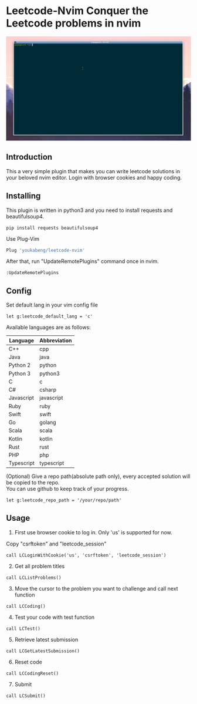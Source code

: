 # Leetcode-Nvim Conquer the Leetcode problems in nvim

![Leetcode in vim](https://github.com/youkabeng/leetcode-nvim/raw/master/demo.gif)

## <a id="introduction"></a>Introduction

This a very simple plugin that makes you can write leetcode solutions in your beloved nvim editor.
Login with browser cookies and happy coding.

## <a id="installing"></a>Installing

This plugin is written in python3 and you need to install requests and beautifulsoup4.
```
pip install requests beautifulsoup4
```

Use Plug-Vim

```Bash
Plug 'youkabeng/leetcode-nvim'
```

After that, run "UpdateRemotePlugins" command once in nvim.

```
:UpdateRemotePlugins
```

## <a if="config"></a>Config

Set default lang in your vim config file

```
let g:leetcode_default_lang = 'c'
```

Available languages are as follows:

|Language|Abbreviation|
|--------|------------|
|C++|cpp|
|Java|java|
|Python 2|python|
|Python 3|python3|
|C|c|
|C#|csharp|
|Javascript|javascript|
|Ruby|ruby|
|Swift|swift|
|Go|golang|
|Scala|scala|
|Kotlin|kotlin|
|Rust|rust|
|PHP|php|
|Typescript|typescript|

(Optional) Give a repo path(absolute path only), every accepted solution will be copied to the repo.    
You can use github to keep track of your progress.

```
let g:leetcode_repo_path = '/your/repo/path'
```


## <a id="usage"></a>Usage

1. First use browser cookie to log in. Only 'us' is supported for now.

Copy "csrftoken" and "leetcode_session"

```
call LCLoginWithCookie('us', 'csrftoken', 'leetcode_session')
```

2. Get all problem titles

```
call LCListProblems()
```

3. Move the cursor to the problem you want to challenge and call next function

```
call LCCoding()
```

4. Test your code with test function

```
call LCTest()
```

5. Retrieve latest submission

```
call LCGetLatestSubmission()
```

6. Reset code

```
call LCCodingReset()
```

7. Submit
```
call LCSubmit()
```



